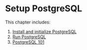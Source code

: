 # Setup PostgreSQL

This chapter includes:
1. [Install and initialize PostgreSQL](./install.md)
2. [Run PostgreSQL](./run.md)
3. [PostgreSQL 101](./psql.md)